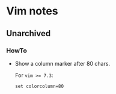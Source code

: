 # Vim notes

## Unarchived

### HowTo

- Show a column marker after 80 chars.

  For `vim >= 7.3`:

  ```
  set colorcolumn=80
  ```

  

  